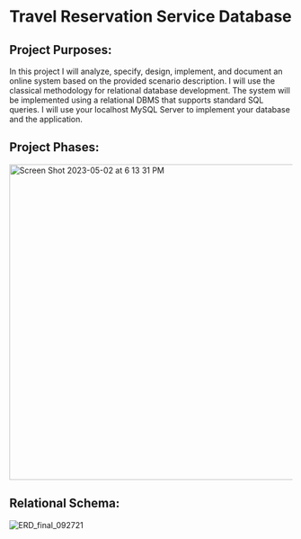 # Travel Reservation Service Database

## Project Purposes: 
In this project I will analyze, specify, design, implement, and document an online system based on the
provided scenario description. I will use the classical methodology for relational database
development. The system will be implemented using a relational DBMS that supports standard SQL queries.
I will use your localhost MySQL Server to implement your database and the
application. 

## Project Phases: 
<img width="561" alt="Screen Shot 2023-05-02 at 6 13 31 PM" src="https://user-images.githubusercontent.com/93027364/235797337-992c9b7f-c59f-445b-a8e2-fc16bf9dcf8e.png">

## Relational Schema:
![ERD_final_092721](https://user-images.githubusercontent.com/93027364/235796413-af102b04-3fe6-4e8b-82c1-ee2ade5850f6.png)
